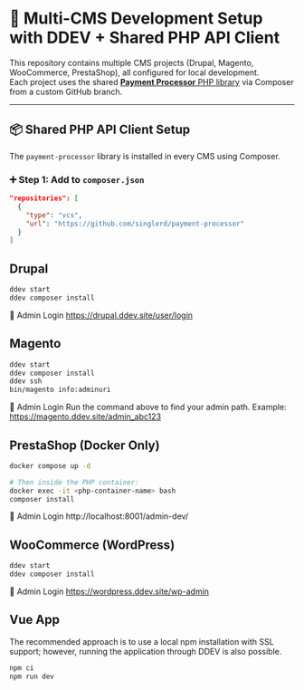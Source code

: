 # 🧾 Multi-CMS Development Setup with DDEV + Shared PHP API Client

This repository contains multiple CMS projects (Drupal, Magento, WooCommerce, PrestaShop), all configured for local development.  
Each project uses the shared [**Payment Processor** PHP library](https://github.com/singlerd/payment-processor) via Composer from a custom GitHub branch.

---

## 📦 Shared PHP API Client Setup

The `payment-processor` library is installed in every CMS using Composer.

### ➕ Step 1: Add to `composer.json`

```json
"repositories": [
  {
    "type": "vcs",
    "url": "https://github.com/singlerd/payment-processor"
  }
]
```

## Drupal
```bash
ddev start
ddev composer install
```
🔐 Admin Login
https://drupal.ddev.site/user/login

## Magento

```bash
ddev start
ddev composer install
ddev ssh
bin/magento info:adminuri
```

🔐 Admin Login
Run the command above to find your admin path.
Example: https://magento.ddev.site/admin_abc123

## PrestaShop (Docker Only)
```bash
docker compose up -d

# Then inside the PHP container:
docker exec -it <php-container-name> bash
composer install
```

🔐 Admin Login
http://localhost:8001/admin-dev/

## WooCommerce (WordPress)
``` bash
ddev start
ddev composer install

```
🔐 Admin Login
https://wordpress.ddev.site/wp-admin

## Vue App
The recommended approach is to use a local npm installation with SSL support; however, running the application through DDEV is also possible.
``` bash
npm ci
npm run dev
```
